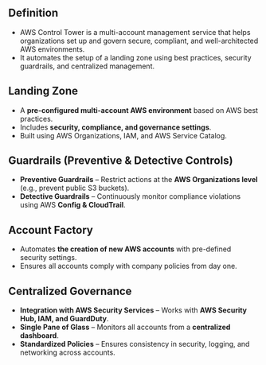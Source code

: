 ## **Definition**

- AWS Control Tower is a multi-account management service that helps organizations set up and govern secure, compliant, and well-architected AWS environments.
- It automates the setup of a landing zone using best practices, security guardrails, and centralized management.

## **Landing Zone**

- A **pre-configured multi-account AWS environment** based on AWS best practices.
- Includes **security, compliance, and governance settings**.
- Built using AWS Organizations, IAM, and AWS Service Catalog.

## **Guardrails (Preventive & Detective Controls)**

- **Preventive Guardrails** – Restrict actions at the **AWS Organizations level** (e.g., prevent public S3 buckets).
- **Detective Guardrails** – Continuously monitor compliance violations using AWS **Config & CloudTrail**.

## **Account Factory**

- Automates **the creation of new AWS accounts** with pre-defined security settings.
- Ensures all accounts comply with company policies from day one.

## **Centralized Governance**

- **Integration with AWS Security Services** – Works with **AWS Security Hub, IAM, and GuardDuty**.
- **Single Pane of Glass** – Monitors all accounts from a **centralized dashboard**.
- **Standardized Policies** – Ensures consistency in security, logging, and networking across accounts.
